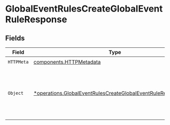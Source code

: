 # GlobalEventRulesCreateGlobalEventRuleResponse


## Fields

| Field                                                                                                                                         | Type                                                                                                                                          | Required                                                                                                                                      | Description                                                                                                                                   |
| --------------------------------------------------------------------------------------------------------------------------------------------- | --------------------------------------------------------------------------------------------------------------------------------------------- | --------------------------------------------------------------------------------------------------------------------------------------------- | --------------------------------------------------------------------------------------------------------------------------------------------- |
| `HTTPMeta`                                                                                                                                    | [components.HTTPMetadata](../../models/components/httpmetadata.md)                                                                            | :heavy_check_mark:                                                                                                                            | N/A                                                                                                                                           |
| `Object`                                                                                                                                      | [*operations.GlobalEventRulesCreateGlobalEventRuleResponseBody](../../models/operations/globaleventrulescreateglobaleventruleresponsebody.md) | :heavy_minus_sign:                                                                                                                            | The request has succeeded and a new resource has been created as a result.                                                                    |